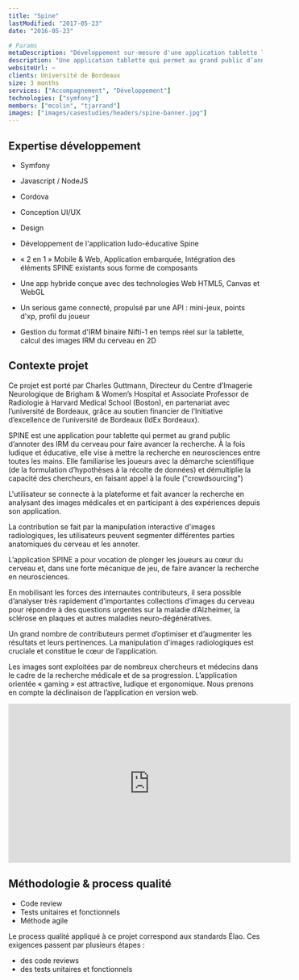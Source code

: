 ```yaml
---
title: "Spine"
lastModified: "2017-05-23"
date: "2016-05-23"

# Params
metaDescription: "Développement sur-mesure d'une application tablette ludo-éducative qui permet au grand public d'annoter des IRM du cerveau pour faire avancer la recherche. Technologie : 3D WebGL"
description: "Une application tablette qui permet au grand public d’annoter des IRM du cerveau pour faire avancer la recherche."
websiteUrl: ~
clients: Université de Bordeaux
size: 3 months
services: ["Accompagnement", "Développement"]
technologies: ["symfony"]
members: ["mcolin", "tjarrand"]
images: ["images/casestudies/headers/spine-banner.jpg"]
---
```


## Expertise développement

* Symfony
* Javascript / NodeJS
* Cordova

* Conception UI/UX
* Design
* Développement de l'application ludo-éducative Spine
* « 2 en 1 » Mobile & Web, Application embarquée, Intégration des éléments SPINE existants sous forme de composants
* Une app hybride conçue avec des technologies Web HTML5, Canvas et WebGL
* Un serious game connecté, propulsé par une API : mini-jeux, points d'xp, profil du joueur
* Gestion du format d'IRM binaire Nifti-1 en temps réel sur la tablette, calcul des images IRM du cerveau en 2D

## Contexte projet

Ce projet est porté par Charles Guttmann, Directeur du Centre d’Imagerie Neurologique de Brigham & Women’s Hospital et Associate Professor de Radiologie à Harvard Medical School (Boston), en partenariat avec l’université de Bordeaux, grâce au soutien financier de l’Initiative d’excellence de l’université de Bordeaux (IdEx Bordeaux).

SPINE est une application pour tablette qui permet au grand public d’annoter des IRM du cerveau pour faire avancer la recherche. À la fois ludique et éducative, elle vise à mettre la recherche en neurosciences entre toutes les mains. Elle familiarise les joueurs avec la démarche scientifique (de la formulation d’hypothèses à la récolte de données) et démultiplie la capacité des chercheurs, en faisant appel à la foule (\"crowdsourcing\")

L'utilisateur se connecte à la plateforme et fait avancer la recherche en analysant des images médicales et en participant à des expériences depuis son application.

La contribution se fait par la manipulation interactive d'images radiologiques, les utilisateurs peuvent segmenter différentes parties anatomiques du cerveau et les annoter.

L’application SPINE a pour vocation de plonger les joueurs au cœur du cerveau et, dans une forte mécanique de jeu, de faire avancer la recherche en neurosciences.

En mobilisant les forces des internautes contributeurs, il sera possible d’analyser très rapidement d’importantes collections d’images du cerveau pour répondre à des questions urgentes sur la maladie d’Alzheimer, la sclérose en plaques et autres maladies neuro-dégénératives.

Un grand nombre de contributeurs permet d’optimiser et d’augmenter les résultats et leurs pertinences. La manipulation d'images radiologiques est cruciale et constitue le cœur de l’application.

Les images sont exploitées par de nombreux chercheurs et médecins dans le cadre de la recherche médicale et de sa progression. L’application orientée « gaming » est attractive, ludique et ergonomique. Nous prenons en compte la déclinaison de l’application en version web.

<iframe width="560" height="315" src="https://www.youtube.com/embed/BQRSXNEVYvI" frameborder="0" allowfullscreen></iframe>

## Méthodologie & process qualité

* Code review
* Tests unitaires et fonctionnels
* Méthode agile

Le process qualité appliqué à ce projet correspond aux standards Élao. Ces exigences passent par plusieurs étapes  :

* des code reviews
* des tests unitaires et fonctionnels
